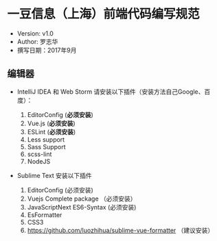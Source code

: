 # 一豆信息（上海）前端代码编写规范

- Version: v1.0
- Author:  罗志华
- 撰写日期：2017年9月

## 编辑器

* IntelliJ IDEA 和 Web Storm 请安装以下插件（安装方法自己Google、百度）：

  1. EditorConfig (**必须安装**)
  1. Vue.js (**必须安装**)
  1. ESLint (**必须安装**)
  1. Less support
  1. Sass Support
  1. scss-lint
  1. NodeJS


* Sublime Text 安装以下插件

  1. EditorConfig (必须安装)
  1. Vuejs Complete package （必须安装）
  1. JavaScriptNext ES6-Syntax (必须安装)
  1. EsFormatter
  1. CSS3
  1. https://github.com/luozhihua/sublime-vue-formatter （建议安装）